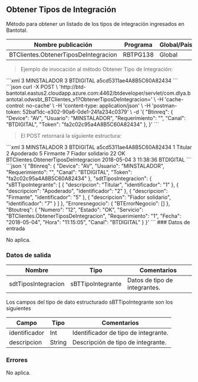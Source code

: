 ## Obtener Tipos de Integración

Método para obtener un listado de los tipos de integración ingresados en Bantotal.

| Nombre publicación                   | Programa | Global/País |
| ------------------------------------ | -------- | ----------- |
| BTClientes.ObtenerTiposDeIntegracion | RBTPG138 | Global      |

> Ejemplo de invocación al método Obtener Tipo de Integración:

<code-group>
<code-block title="XML" active>
```xml
<soapenv:Envelope xmlns:soapenv="http://schemas.xmlsoap.org/soap/envelope/" xmlns:bts="http://uy.com.dlya.bantotal/BTSOA/">
   <soapenv:Header/>
   <soapenv:Body>
      <bts:BTClientes.ObtenerTiposDeIntegracion>
         <bts:Btinreq>
            <bts:Device>3</bts:Device>
            <bts:Usuario>MINSTALADOR</bts:Usuario>
            <bts:Requerimiento>3</bts:Requerimiento>
            <bts:Canal>BTDIGITAL</bts:Canal>
            <bts:Token>a5cd5311ae4A8B5C60A82434</bts:Token>
         </bts:Btinreq>
      </bts:BTClientes.ObtenerTiposDeIntegracion>
   </soapenv:Body>
</soapenv:Envelope>
```
</code-block>
 
<code-block title="JSON">
```json
curl -X POST \
  'http://btd-bantotal.eastus2.cloudapp.azure.com:4462/btdeveloper/servlet/com.dlya.bantotal.odwsbt_BTClientes_v1?ObtenerTiposDeIntegracion=' \
  -H 'cache-control: no-cache' \
  -H 'content-type: application/json' \
  -H 'postman-token: 52baf1dc-e302-90a6-0de1-24fa234c0379' \
  -d '{
	"Btinreq": {
		"Device": "AV",
		"Usuario": "MINSTALADOR",
		"Requerimiento": "",
		"Canal": "BTDIGITAL",
		"Token": "fa2c02c95a4A8B5C60A82434"
	},
}'
```
</code-block>
</code-group>
 
> El POST retornará la siguiente estructura:
 
<code-group>
<code-block title="XML" active>
```xml
<SOAP-ENV:Envelope xmlns:SOAP-ENV="http://schemas.xmlsoap.org/soap/envelope/" xmlns:xsd="http://www.w3.org/2001/XMLSchema" xmlns:SOAP-ENC="http://schemas.xmlsoap.org/soap/encoding/" xmlns:xsi="http://www.w3.org/2001/XMLSchema-instance">
   <SOAP-ENV:Body>
      <BTClientes.ObtenerTiposDeIntegracionResponse xmlns="http://uy.com.dlya.bantotal/BTSOA/">
         <Btinreq>
            <Device>3</Device>
            <Usuario>MINSTALADOR</Usuario>
            <Requerimiento>3</Requerimiento>
            <Canal>BTDIGITAL</Canal>
            <Token>a5cd5311ae4A8B5C60A82434</Token>
         </Btinreq>
         <sdtTiposIntegracion>
            <sBTTipoIntegrante>
               <identificador>1</identificador>
               <descripcion>Titular</descripcion>
            </sBTTipoIntegrante>
            <sBTTipoIntegrante>
               <identificador>2</identificador>
               <descripcion>Apoderado</descripcion>
            </sBTTipoIntegrante>
            <sBTTipoIntegrante>
               <identificador>5</identificador>
               <descripcion>Firmante</descripcion>
            </sBTTipoIntegrante>
            <sBTTipoIntegrante>
               <identificador>7</identificador>
               <descripcion>Fiador solidario</descripcion>
            </sBTTipoIntegrante>
         </sdtTiposIntegracion>
         <Erroresnegocio></Erroresnegocio>
         <Btoutreq>
            <Numero>22</Numero>
            <Estado>OK</Estado>
            <Servicio>BTClientes.ObtenerTiposDeIntegracion</Servicio>
            <Fecha>2018-05-04</Fecha>
            <Requerimiento>3</Requerimiento>
            <Hora>11:38:36</Hora>
            <Canal>BTDIGITAL</Canal>
         </Btoutreq>
      </BTClientes.ObtenerTiposDeIntegracionResponse>
   </SOAP-ENV:Body>
</SOAP-ENV:Envelope>
```
</code-block>
 
<code-block title="JSON">
```json
'{
	"Btinreq": {
		"Device": "AV",
		"Usuario": "MINSTALADOR",
		"Requerimiento": "",
		"Canal": "BTDIGITAL",
		"Token": "fa2c02c95a4A8B5C60A82434"
	},
    "sdtTiposIntegracion": {
        "sBTTipoIntegrante": [
            {
                "descripcion": "Titular",
                "identificador": "1"
            },
            {
                "descripcion": "Apoderado",
                "identificador": "2"
            },
            {
                "descripcion": "Firmante",
                "identificador": "5"
            },
            {
                "descripcion": "Fiador solidario",
                "identificador": "7"
            }
        ]
    },
    "Erroresnegocio": {
        "BTErrorNegocio": []
    },
    "Btoutreq": {
        "Numero": "12",
        "Estado": "OK",
        "Servicio": "BTClientes.ObtenerTiposDeIntegracion",
        "Requerimiento": "1",
        "Fecha": "2018-05-04",
        "Hora": "11:15:05",
        "Canal": "BTDIGITAL"
    }
}'
```
</code-block>
</code-group> 
### Datos de entrada

No aplica.

### Datos de salida

| Nombre              | Tipo              | Comentarios                   |
| ------------------- | ----------------- | ----------------------------- |
| sdtTiposIntegracion | sBTTipoIntegrante | Datos de tipo de integrantes. |

Los campos del tipo de dato estructurado sBTTipoIntegrante son los siguientes

| Campo         | Tipo   | Comentarios                          |
| ------------- | ------ | ------------------------------------ |
| identificador | Int    | Identificador de tipo de integrante. |
| descripcion   | String | Descripción de tipo de integrante.   |

### Errores

No aplica.
